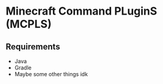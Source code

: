 # Minecraft Command PLuginS (MCPLS)

## Requirements

- Java
- Gradle
- Maybe some other things idk
